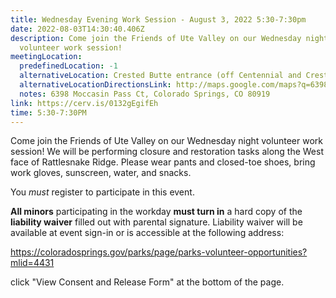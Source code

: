 ```yaml
---
title: Wednesday Evening Work Session - August 3, 2022 5:30-7:30pm
date: 2022-08-03T14:30:40.406Z
description: Come join the Friends of Ute Valley on our Wednesday night
  volunteer work session!
meetingLocation:
  predefinedLocation: -1
  alternativeLocation: Crested Butte entrance (off Centennial and Crested Butte)
  alternativeLocationDirectionsLink: http://maps.google.com/maps?q=6398+Moccasin+Pass+Ct,+Colorado+Springs,+CO+80919
  notes: 6398 Moccasin Pass Ct, Colorado Springs, CO 80919
link: https://cerv.is/0132gEgifEh
time: 5:30-7:30PM
---
```

Come join the Friends of Ute Valley on our Wednesday night volunteer work session! We will be performing closure and restoration tasks along the West face of Rattlesnake Ridge. Please wear pants and closed-toe shoes, bring work gloves, sunscreen, water, and snacks.

You *must* register to participate in this event.

**All minors** participating in the workday **must turn in** a hard copy of the **liability waiver** filled out with parental signature. Liability waiver will be available at event sign-in or is accessible at the following address:

<https://coloradosprings.gov/parks/page/parks-volunteer-opportunities?mlid=4431>

click "View Consent and Release Form" at the bottom of the page.
